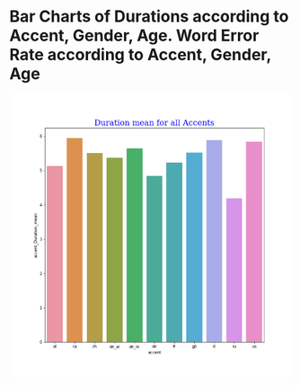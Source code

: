 
# Bar Charts of Durations according to Accent, Gender, Age. Word Error Rate according to Accent, Gender, Age 

![](plotBarDiagrams_Accent_Duration.png)
